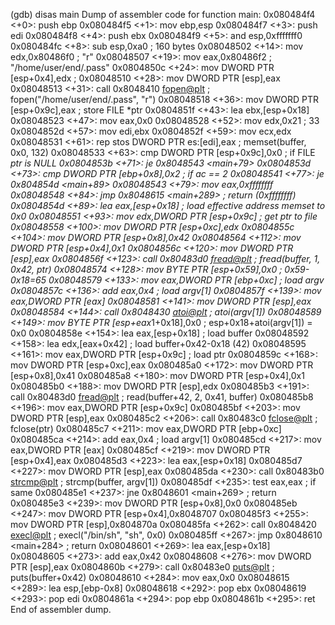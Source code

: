 (gdb) disas main
Dump of assembler code for function main:
   0x080484f4 <+0>:	push   ebp
   0x080484f5 <+1>:	mov    ebp,esp
   0x080484f7 <+3>:	push   edi
   0x080484f8 <+4>:	push   ebx
   0x080484f9 <+5>:	and    esp,0xfffffff0
   0x080484fc <+8>:	sub    esp,0xa0                       ; 160 bytes
   0x08048502 <+14>:	mov    edx,0x80486f0                ; "r"
   0x08048507 <+19>:	mov    eax,0x80486f2                ; "/home/user/end/.pass"
   0x0804850c <+24>:	mov    DWORD PTR [esp+0x4],edx      ;
   0x08048510 <+28>:	mov    DWORD PTR [esp],eax
   0x08048513 <+31>:	call   0x8048410 <fopen@plt>        ; fopen("/home/user/end/.pass", "r")
   0x08048518 <+36>:	mov    DWORD PTR [esp+0x9c],eax     ; store FILE *ptr
   0x0804851f <+43>:	lea    ebx,[esp+0x18]
   0x08048523 <+47>:	mov    eax,0x0
   0x08048528 <+52>:	mov    edx,0x21                     ; 33
   0x0804852d <+57>:	mov    edi,ebx
   0x0804852f <+59>:	mov    ecx,edx
   0x08048531 <+61>:	rep stos DWORD PTR es:[edi],eax     ; memset(buffer, 0x0, 132)
   0x08048533 <+63>:	cmp    DWORD PTR [esp+0x9c],0x0     ; if FILE *ptr is NULL
   0x0804853b <+71>:	je     0x8048543 <main+79>
   0x0804853d <+73>:	cmp    DWORD PTR [ebp+0x8],0x2      ; if ac == 2
   0x08048541 <+77>:	je     0x804854d <main+89>
   0x08048543 <+79>:	mov    eax,0xffffffff
   0x08048548 <+84>:	jmp    0x8048615 <main+289>         ; return (0xffffffff)
   0x0804854d <+89>:	lea    eax,[esp+0x18]               ; load effective address memset to 0x0
   0x08048551 <+93>:	mov    edx,DWORD PTR [esp+0x9c]     ; get ptr to file
   0x08048558 <+100>:	mov    DWORD PTR [esp+0xc],edx
   0x0804855c <+104>:	mov    DWORD PTR [esp+0x8],0x42
   0x08048564 <+112>:	mov    DWORD PTR [esp+0x4],0x1
   0x0804856c <+120>:	mov    DWORD PTR [esp],eax
   0x0804856f <+123>:	call   0x80483d0 <fread@plt>        ; fread(buffer, 1, 0x42, ptr)
   0x08048574 <+128>:	mov    BYTE PTR [esp+0x59],0x0      ; 0x59-0x18=65
   0x08048579 <+133>:	mov    eax,DWORD PTR [ebp+0xc]      ; load argv
   0x0804857c <+136>:	add    eax,0x4                      ; load argv[1]
   0x0804857f <+139>:	mov    eax,DWORD PTR [eax]
   0x08048581 <+141>:	mov    DWORD PTR [esp],eax
   0x08048584 <+144>:	call   0x8048430 <atoi@plt>         ; atoi(argv[1])
   0x08048589 <+149>:	mov    BYTE PTR [esp+eax*1+0x18],0x0 ; esp+0x18+atoi(argv[1]) = 0x0
   0x0804858e <+154>:	lea    eax,[esp+0x18]               ; load buffer
   0x08048592 <+158>:	lea    edx,[eax+0x42]               ; load buffer+0x42-0x18 (42)
   0x08048595 <+161>:	mov    eax,DWORD PTR [esp+0x9c]     ; load ptr
   0x0804859c <+168>:	mov    DWORD PTR [esp+0xc],eax
   0x080485a0 <+172>:	mov    DWORD PTR [esp+0x8],0x41
   0x080485a8 <+180>:	mov    DWORD PTR [esp+0x4],0x1
   0x080485b0 <+188>:	mov    DWORD PTR [esp],edx
   0x080485b3 <+191>:	call   0x80483d0 <fread@plt>        ; read(buffer+42, 2, 0x41, buffer)
   0x080485b8 <+196>:	mov    eax,DWORD PTR [esp+0x9c]
   0x080485bf <+203>:	mov    DWORD PTR [esp],eax
   0x080485c2 <+206>:	call   0x80483c0 <fclose@plt>       ; fclose(ptr)
   0x080485c7 <+211>:	mov    eax,DWORD PTR [ebp+0xc]
   0x080485ca <+214>:	add    eax,0x4                      ; load argv[1]
   0x080485cd <+217>:	mov    eax,DWORD PTR [eax]
   0x080485cf <+219>:	mov    DWORD PTR [esp+0x4],eax
   0x080485d3 <+223>:	lea    eax,[esp+0x18]
   0x080485d7 <+227>:	mov    DWORD PTR [esp],eax
   0x080485da <+230>:	call   0x80483b0 <strcmp@plt>       ; strcmp(buffer, argv[1])
   0x080485df <+235>:	test   eax,eax                      ; if same
   0x080485e1 <+237>:	jne    0x8048601 <main+269>         ; return
   0x080485e3 <+239>:	mov    DWORD PTR [esp+0x8],0x0
   0x080485eb <+247>:	mov    DWORD PTR [esp+0x4],0x8048707
   0x080485f3 <+255>:	mov    DWORD PTR [esp],0x804870a
   0x080485fa <+262>:	call   0x8048420 <execl@plt>        ; execl("/bin/sh", "sh", 0x0)
   0x080485ff <+267>:	jmp    0x8048610 <main+284>         ; return
   0x08048601 <+269>:	lea    eax,[esp+0x18]
   0x08048605 <+273>:	add    eax,0x42
   0x08048608 <+276>:	mov    DWORD PTR [esp],eax
   0x0804860b <+279>:	call   0x80483e0 <puts@plt>         ; puts(buffer+0x42)
   0x08048610 <+284>:	mov    eax,0x0
   0x08048615 <+289>:	lea    esp,[ebp-0x8]
   0x08048618 <+292>:	pop    ebx
   0x08048619 <+293>:	pop    edi
   0x0804861a <+294>:	pop    ebp
   0x0804861b <+295>:	ret
End of assembler dump.
